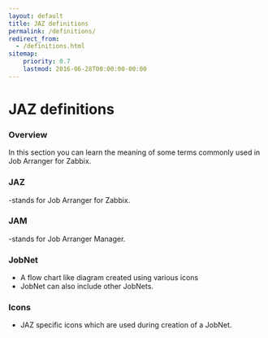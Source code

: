 ```yaml
---
layout: default
title: JAZ definitions
permalink: /definitions/
redirect_from:
  - /definitions.html
sitemap:
    priority: 0.7
    lastmod: 2016-06-28T00:00:00-00:00
---
```



# JAZ definitions

### Overview

In this section you can learn the meaning of some terms commonly used in Job Arranger for Zabbix.


### JAZ
-stands for Job Arranger for Zabbix.

### JAM
-stands for Job Arranger Manager.

### JobNet
- A flow chart like diagram created using various icons
- JobNet can also include other JobNets.

### Icons
- JAZ specific icons which are used during creation of a JobNet.